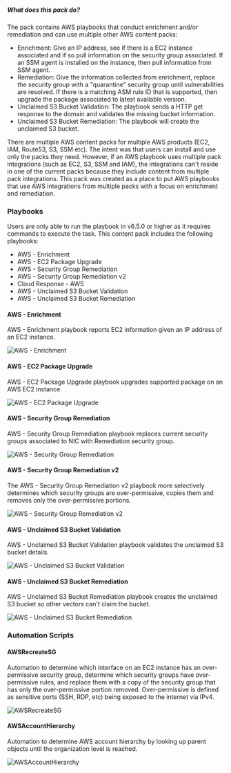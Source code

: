 ##### What does this pack do?

The pack contains AWS playbooks that conduct enrichment and/or remediation and can use multiple other AWS content packs:
- Enrichment: Give an IP address, see if there is a EC2 instance associated and if so pull information on the security group associated. If an SSM agent is installed on the instance, then pull information from SSM agent.
- Remediation: Give the information collected from enrichment, replace the security group with a "quarantine" security group until vulnerabilities are resolved. If there is a matching ASM rule ID that is supported, then upgrade the package associated to latest available version.
- Unclaimed S3 Bucket Validation: The playbook sends a HTTP get response to the domain and validates the missing bucket information.
- Unclaimed S3 Bucket Remediation: The playbook will create the unclaimed S3 bucket.

There are multiple AWS content packs for multiple AWS products (EC2, IAM, Route53, S3, SSM etc).  The intent was that users can install and use only the packs they need.  However, if an AWS playbook uses multiple pack integrations (such as EC2, S3, SSM and IAM), the integrations can't reside in one of the current packs because they include content from multiple pack integrations.  This pack was created as a place to put AWS playbooks that use AWS integrations from multiple packs with a focus on enrichment and remediation.

### Playbooks

Users are only able to run the playbook in v6.5.0 or higher as it requires commands to execute the task.
This content pack includes the following playbooks: 
- AWS - Enrichment
- AWS - EC2 Package Upgrade
- AWS - Security Group Remediation
- AWS - Security Group Remediation v2
- Cloud Response - AWS
- AWS - Unclaimed S3 Bucket Validation
- AWS - Unclaimed S3 Bucket Remediation

#### AWS - Enrichment
AWS - Enrichment playbook reports EC2 information given an IP address of an EC2 instance.

![AWS - Enrichment](https://raw.githubusercontent.com/demisto/content/master/Packs/AWS-Enrichment-Remediation/doc_files/AWS_-_Enrichment.png)

#### AWS - EC2 Package Upgrade
AWS - EC2 Package Upgrade playbook upgrades supported package on an AWS EC2 instance.

![AWS - EC2 Package Upgrade](https://raw.githubusercontent.com/demisto/content/56f3ae1b82b1320e0badc580713726034dd622b1/Packs/AWS-Enrichment-Remediation/doc_files/AWS_-_EC2_Package_Upgrade.png)

#### AWS - Security Group Remediation
AWS - Security Group Remediation playbook replaces current security groups associated to NIC with Remediation security group.

![AWS - Security Group Remediation](https://raw.githubusercontent.com/demisto/content/master/Packs/AWS-Enrichment-Remediation/doc_files/AWS_-_Security_Group_Remediation.png)

#### AWS - Security Group Remediation v2
The AWS - Security Group Remediation v2 playbook more selectively determines which security groups are over-permissive, copies them and removes only the over-permissive portions.

![AWS - Security Group Remediation v2](https://raw.githubusercontent.com/demisto/content/master/Packs/AWS-Enrichment-Remediation/doc_files/AWS_-_Security_Group_Remediation_v2.png)

#### AWS - Unclaimed S3 Bucket Validation
AWS - Unclaimed S3 Bucket Validation playbook validates the unclaimed S3 bucket details.

![AWS - Unclaimed S3 Bucket Validation](https://raw.githubusercontent.com/demisto/content/master/Packs/AWS-Enrichment-Remediation/doc_files/AWS_-_Unclaimed_S3_Bucket_Validation.png)

#### AWS - Unclaimed S3 Bucket Remediation
AWS - Unclaimed S3 Bucket Remediation playbook creates the unclaimed S3 bucket so other vectors can't claim the bucket.

![AWS - Unclaimed S3 Bucket Remediation](https://raw.githubusercontent.com/demisto/content/master/Packs/AWS-Enrichment-Remediation/doc_files/AWS_-_Unclaimed_S3_Bucket_Remediation.png)

### Automation Scripts

#### AWSRecreateSG

Automation to determine which interface on an EC2 instance has an over-permissive security group, determine which security groups have over-permissive rules, and replace them with a copy of the security group that has only the over-permissive portion removed.  Over-permissive is defined as sensitive ports (SSH, RDP, etc) being exposed to the internet via IPv4.

![AWSRecreateSG](https://raw.githubusercontent.com/demisto/content/master/Packs/AWS-Enrichment-Remediation/doc_files/AWSRecreateSG.png)

#### AWSAccountHierarchy

Automation to determine AWS account hierarchy by looking up parent objects until the organization level is reached.

![AWSAccountHierarchy](https://raw.githubusercontent.com/demisto/content/2651e6ea5f37c64e3b3e9b18e4d815f5094d6fb2/Packs/AWS-Enrichment-Remediation/doc_files/AWS_-_Enrichment.png)
